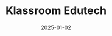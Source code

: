 ---  
layout: startup_page  
title: "Klassroom Edutech"  
id: "klassroom.in"  
permalink: "/klassroomedutechklassroom.in01022025/"  
website: "https://www.klassroom.in/"  
funding_round: "Growth Round"  
funding_amount: ""  
investors: "ah! Ventures, LetsVenture, Hem Securities, Meteor Ventures, Growth Sense Fund, Suniel Shetty"  
about: "Klassroom Edutech is an edutech company that offers a hybrid learning model combining an AI-driven education OTT platform with over 200 offline learning centers. It provides academic content, skill-based training, career courses, and language learning, reaching over 500,000 students across 600 cities."  
markets: "Edtech, Apps, Education, Training"  
hq: "Mumbai, Maharastra, India"  
founded_year: "2016"  
linkedin: "https://www.linkedin.com/company/fusion-klassroom-edutech-pvt-ltd."  
twitter: ""  
instagram: ""  
facebook: "https://www.facebook.com/KlassroomEdutech"  
crunchbase: "https://www.crunchbase.com/organization/fusion-klassroom-eutech-private-limited"  
pitchbook: ""  

date_display: "02-Jan-2025"  
date: "2025-01-02"

# SEO Optimization  
meta_title: "Klassroom Edutech - Growth Round"  
meta_description: "Klassroom Edutech, Klassroom Edutech is an edutech company that offers a hybrid learning model combining an AI-driven education OTT platform with over 200 offline learni..."  
meta_keywords: "Klassroom Edutech, Edtech, Apps, Education, Training, Growth Round funding"  
canonical_url: "https://startup.projectstartups.com/klassroomedutechklassroom.in01022025/"  
---